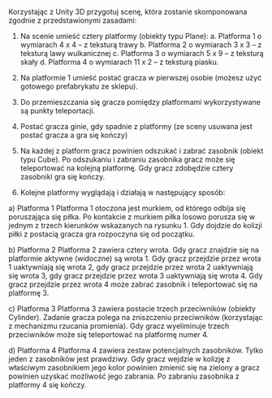 Korzystając z Unity 3D przygotuj scenę, która zostanie skomponowana zgodnie
z przedstawionymi zasadami:

1. Na scenie umieść cztery platformy (obiekty typu Plane):
a. Platforma 1 o wymiarach 4 x 4 – z teksturą trawy
b. Platforma 2 o wymiarach 3 x 3 – z teksturą lawy wulkanicznej
c. Platforma 3 o wymiarach 5 x 9 – z teksturą skały
d. Platforma 4 o wymiarach 11 x 2 – z teksturą piasku.

3. Na platformie 1 umieść postać gracza w pierwszej osobie (możesz użyć gotowego
prefabrykatu ze sklepu).

5. Do przemieszczania się gracza pomiędzy platformami wykorzystywane są punkty
teleportacji.

7. Postać gracza ginie, gdy spadnie z platformy (ze sceny usuwana jest postać gracza a gra
się kończy)

9. Na każdej z platform gracz powinien odszukać i zabrać zasobnik (obiekt typu Cube). Po
odszukaniu i zabraniu zasobnika gracz może się teleportować na kolejną platformę. Gdy
gracz zdobędzie cztery zasobniki gra się kończy.

11. Kolejne platformy wyglądają i działają w następujący sposób:

a) Platforma 1
Platforma 1 otoczona jest murkiem, od którego odbija się poruszająca się piłka. Po
kontakcie z murkiem piłka losowo porusza się w jednym z trzech kierunków wskazanych na
rysunku 1. Gdy dojdzie do kolizji piłki z postacią gracza gra rozpoczyna się od początku.

b) Platforma 2
Platforma 2 zawiera cztery wrota. Gdy gracz znajdzie się na platformie aktywne
(widoczne) są wrota 1. Gdy gracz przejdzie przez wrota 1 uaktywniają się wrota 2, gdy gracz
przejdzie przez wrota 2 uaktywniają się wrota 3, gdy gracz przejdzie przez wrota 3 uaktywniają
się wrota 4. Gdy gracz przejdzie przez wrota 4 może zabrać zasobnik i teleportować się na
platformę 3.

c) Platforma 3
Platforma 3 zawiera postacie trzech przeciwników (obiekty Cylinder). Zadanie gracza
polega na zniszczeniu przeciwników (korzystając z mechanizmu rzucania promienia). Gdy gracz
wyeliminuje trzech przeciwników może się teleportować na platformę numer 4.

d) Platforma 4
Platforma 4 zawiera zestaw potencjalnych zasobników. Tylko jeden z zasobników jest
prawdziwy. Gdy gracz wejdzie w kolizję z właściwym zasobnikiem jego kolor powinien zmienić
się na zielony a gracz powinien uzyskać możliwość jego zabrania. Po zabraniu zasobnika z
platformy 4 się kończy.
